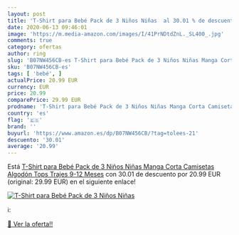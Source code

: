 ```yaml
---
layout: post
title: 'T-Shirt para Bebé Pack de 3 Niños Niñas  al 30.01 % de descuento'
date: 2020-06-13 09:46:01
image: 'https://m.media-amazon.com/images/I/41PrNDtdZnL._SL400_.jpg'
comments: true
category: ofertas
author: ring
slug: 'B07NW456CB-es T-Shirt para Bebé Pack de 3 Niños Niñas Manga Corta...'
sku: 'B07NW456CB-es'
tags: [ 'bebé', ]
actualPrice: 20.99 EUR
currency: EUR
price: 20.99
comparePrice: 29.99 EUR
prodname: 'T-Shirt para Bebé Pack de 3 Niños Niñas Manga Corta Camisetas Algodón Tops Trajes 9-12 Meses'
country: 'es'
flag: '🇪🇸'
brand: ''
buyurl: 'https://www.amazon.es/dp/B07NW456CB/?tag=tolees-21'
descuento: '30.01'
average: '20.99'
---
```


Está [T-Shirt para Bebé Pack de 3 Niños Niñas Manga Corta Camisetas Algodón Tops Trajes 9-12 Meses](https://www.amazon.es/dp/B07NW456CB/?tag=tolees-21) con 30.01 de descuento por 20.99 EUR (original: 29.99 EUR) en el siguiente enlace!

[![T-Shirt para Bebé Pack de 3 Niños Niñas ](https://m.media-amazon.com/images/I/41PrNDtdZnL._SL400_.jpg)](https://www.amazon.es/dp/B07NW456CB/?tag=tolees-21)

ℹ️:


[🛒 Ver la oferta!!](https://www.amazon.es/dp/B07NW456CB/?tag=tolees-21)
